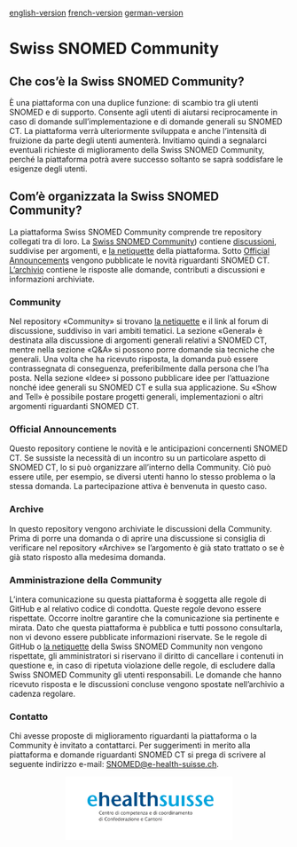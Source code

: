 [english-version](https://github.com/ehealthsuisse/Snomed-Community/blob/main/README_EN.md)
[french-version](https://github.com/ehealthsuisse/Snomed-Community/blob/main/README_FR.md)
[german-version](https://github.com/ehealthsuisse/Snomed-Community/blob/main/README_DE.md)
# Swiss SNOMED Community

## Che cos’è la Swiss SNOMED Community?
È una piattaforma con una duplice funzione: di scambio tra gli utenti SNOMED e di supporto. Consente agli utenti di aiutarsi reciprocamente in caso di domande sull’implementazione e di domande generali su SNOMED CT. La piattaforma verrà ulteriormente sviluppata e anche l’intensità di fruizione da parte degli utenti aumenterà. Invitiamo quindi a segnalarci eventuali richieste di miglioramento della Swiss SNOMED Community, perché la piattaforma potrà avere successo soltanto se saprà soddisfare le esigenze degli utenti.

## Com’è organizzata la Swiss SNOMED Community?
La piattaforma Swiss SNOMED Community comprende tre repository collegati tra di loro. La [Swiss SNOMED Community](https://github.com/ehealthsuisse/Swiss-SNOMED-Community/blob/main/italian.md)) contiene [discussioni](https://github.com/ehealthsuisse/Swiss-SNOMED-Community/discussions), suddivise per argomenti, e [la netiquette](https://github.com/ehealthsuisse/Swiss-SNOMED-Community/blob/main/NettiquetItalienisch.md) della piattaforma. Sotto [Official Announcements](https://github.com/ehealthsuisse/Swiss-SNOMED-Community/discussions/categories/announcements) vengono pubblicate le novità riguardanti SNOMED CT. [L’archivio](https://github.com/ehealthsuisse/Archiv/discussions)
 contiene le risposte alle domande, contributi a discussioni e informazioni archiviate.

### Community
Nel repository «Community» si trovano [la netiquette](https://github.com/ehealthsuisse/Swiss-SNOMED-Community/blob/main/NettiquetItalienisch.md) e il link al forum di discussione, suddiviso in vari ambiti tematici. La sezione «General» è destinata alla discussione di argomenti generali relativi a SNOMED CT, mentre nella sezione «Q&A» si possono porre domande sia tecniche che generali. Una volta che ha ricevuto risposta, la domanda può essere contrassegnata di conseguenza, preferibilmente dalla persona che l’ha posta. Nella sezione «Idee» si possono pubblicare idee per l’attuazione nonché idee generali su SNOMED CT e sulla sua applicazione. Su «Show and Tell» è possibile postare progetti generali, implementazioni o altri argomenti riguardanti SNOMED CT.

### Official Announcements
Questo repository contiene le novità e le anticipazioni concernenti SNOMED CT. Se sussiste la necessità di un incontro su un particolare aspetto di SNOMED CT, lo si può organizzare all’interno della Community. Ciò può essere utile, per esempio, se diversi utenti hanno lo stesso problema o la stessa domanda. La partecipazione attiva è benvenuta in questo caso.

### Archive
In questo repository vengono archiviate le discussioni della Community. Prima di porre una domanda o di aprire una discussione si consiglia di verificare nel repository «Archive» se l’argomento è già stato trattato o se è già stato risposto alla medesima domanda.

### Amministrazione della Community
L’intera comunicazione su questa piattaforma è soggetta alle regole di GitHub e al relativo codice di condotta. Queste regole devono essere rispettate. Occorre inoltre garantire che la comunicazione sia pertinente e mirata. Dato che questa piattaforma è pubblica e tutti possono consultarla, non vi devono essere pubblicate informazioni riservate. Se le regole di GitHub o [la netiquette](https://github.com/ehealthsuisse/Swiss-SNOMED-Community/blob/main/NettiquetItalienisch.md) della Swiss SNOMED Community non vengono rispettate, gli amministratori si riservano il diritto di cancellare i contenuti in questione e, in caso di ripetuta violazione delle regole, di escludere dalla Swiss SNOMED Community gli utenti responsabili.
Le domande che hanno ricevuto risposta e le discussioni concluse vengono spostate nell’archivio a cadenza regolare.

### Contatto
Chi avesse proposte di miglioramento riguardanti la piattaforma o la Community è invitato a contattarci. Per suggerimenti in merito alla piattaforma e domande riguardanti SNOMED CT si prega di scrivere al seguente indirizzo e-mail: SNOMED@e-health-suisse.ch.

<p align="center">
<img src="Logo/IT.svg" width="60%" height="60%">
</p>

